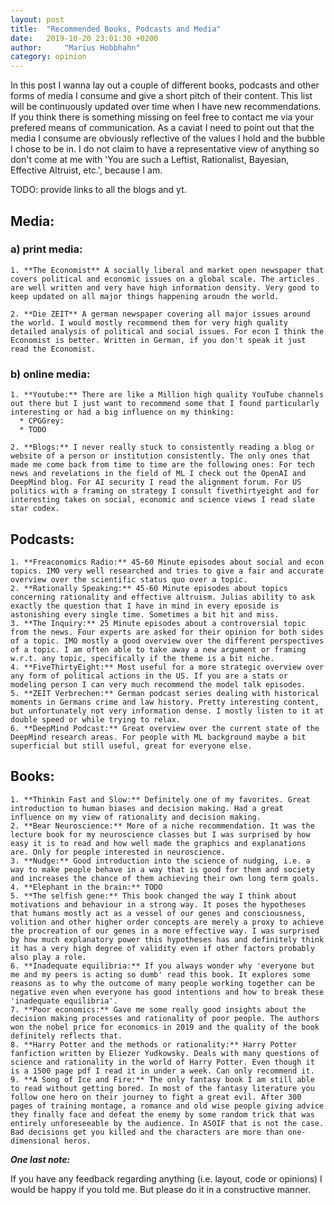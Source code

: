 ```yaml
---
layout: post
title:  "Recommended Books, Podcasts and Media"
date:   2019-10-20 23:01:30 +0200
author:     "Marius Hobbhahn"
category: opinion
---
```


In this post I wanna lay out a couple of different books, podcasts and other forms of media I consume and give a short pitch of their content. This list will be continuously updated over time when I have new recommendations. If you think there is something missing on feel free to contact me via your prefered means of communication. As a caviat I need to point out that the media I consume are obviously reflective of the values I hold and the bubble I chose to be in. I do not claim to have a representative view of anything so don't come at me with 'You are such a Leftist, Rationalist, Bayesian, Effective Altruist, etc.', because I am. 

TODO: provide links to all the blogs and yt.

## **Media:**

### a) print media:

	1. **The Economist** A socially liberal and market open newspaper that covers political and economic issues on a global scale. The articles are well written and very have high information density. Very good to keep updated on all major things happening aroudn the world.

	2. **Die ZEIT** A german newspaper covering all major issues around the world. I would mostly recommend them for very high quality detailed analysis of political and social issues. For econ I think the Economist is better. Written in German, if you don't speak it just read the Economist. 

### b) online media: 

	1. **Youtube:** There are like a Million high quality YouTube channels out there but I just want to recommend some that I found particularly interesting or had a big influence on my thinking: 
	  * CPGGrey: 
	  * TODO

	2. **Blogs:** I never really stuck to consistently reading a blog or website of a person or institution consistently. The only ones that made me come back from time to time are the following ones: For tech news and revelations in the field of ML I check out the OpenAI and DeepMind blog. For AI security I read the alignment forum. For US politics with a framing on strategy I consult fivethirtyeight and for interesting takes on social, economic and science views I read slate star codex. 


## **Podcasts:**

	1. **Freaconomics Radio:** 45-60 Minute episodes about social and econ topics. IMO very well researched and tries to give a fair and accurate overview over the scientific status quo over a topic. 
	2. **Rationally Speaking:** 45-60 Minute episodes about topics concerning rationality and effective altruism. Julias ability to ask exactly the question that I have in mind in every eposide is astonishing every single time. Sometimes a bit hit and miss.
	3. **The Inquiry:** 25 Minute episodes about a controversial topic from the news. Four experts are asked for their opinion for both sides of a topic. IMO mostly a good overview over the different perspectives of a topic. I am often able to take away a new argument or framing w.r.t. any topic, specifically if the theme is a bit niche. 
	4. **FiveThirtyEight:** Most useful for a more strategic overview over any form of political actions in the US. If you are a stats or modeling person I can very much recommend the model talk episodes.
	5. **ZEIT Verbrechen:** German podcast series dealing with historical moments in Germans crime and law history. Pretty interesting content, but unfortunately not very information dense. I mostly listen to it at double speed or while trying to relax. 
	6. **DeepMind Podcast:** Great overview over the current state of the DeepMind research areas. For people with ML background maybe a bit superficial but still useful, great for everyone else. 


## **Books:**
	1. **Thinkin Fast and Slow:** Definitely one of my favorites. Great introduction to human biases and decision making. Had a great influence on my view of rationality and decision making.
	2. **Bear Neuroscience:** More of a niche recommendation. It was the lecture book for my neuroscience classes but I was surprised by how easy it is to read and how well made the graphics and explanations are. Only for people interested in neuroscience.
	3. **Nudge:** Good introduction into the science of nudging, i.e. a way to make people behave in a way that is good for them and society and increases the chance of them achieving their own long term goals. 
	4. **Elephant in the brain:** TODO
	5. **The selfish gene:** This book changed the way I think about motivations and behaviour in a strong way. It poses the hypotheses that humans mostly act as a vessel of our genes and consciousness, volition and other higher order concepts are merely a proxy to achieve the procreation of our genes in a more effective way. I was surprised by how much explanatory power this hypotheses has and definitely think it has a very high degree of validity even if other factors probably also play a role. 
	6. **Inadequate equilibria:** If you always wonder why 'everyone but me and my peers is acting so dumb' read this book. It explores some reasons as to why the outcome of many people working together can be negative even when everyone has good intentions and how to break these 'inadequate equilibria'. 
	7. **Poor economics:** Gave me some really good insights about the decision making processes and rationality of poor people. The authors won the nobel price for economics in 2019 and the quality of the book definitely reflects that.
	8. **Harry Potter and the methods or rationality:** Harry Potter fanfiction written by Eliezer Yudkowsky. Deals with many questions of science and rationality in the world of Harry Potter. Even though it is a 1500 page pdf I read it in under a week. Can only recommend it.
	9. **A Song of Ice and Fire:** The only fantasy book I am still able to read without getting bored. In most of the fantasy literature you follow one hero on their journey to fight a great evil. After 300 pages of training montage, a romance and old wise people giving advice they finally face and defeat the enemy by some random trick that was entirely unforeseeable by the audience. In ASOIF that is not the case. Bad decisions get you killed and the characters are more than one-dimensional heros.

***One last note:***

If you have any feedback regarding anything (i.e. layout, code or opinions) I would be happy if you told me. But please do it in a constructive manner.


